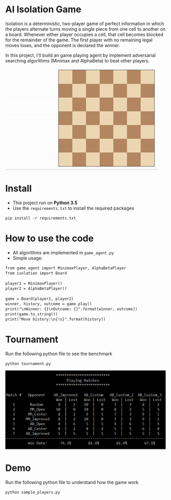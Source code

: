 # AI Isolation Game
Isolation is a deterministic, two-player game of perfect information in which the players alternate turns moving a single piece from one cell to another on a board. Whenever either player occupies a cell, that cell becomes blocked for the remainder of the game. The first player with no remaining legal moves loses, and the opponent is declared the winner.

In this project, I'll build an game playing agent by implement adversarial searching algorithms (Minimax and AlphaBeta) to beat other players.

![Example game of isolation](viz.gif)

# Install
- This project run on **Python 3.5**
- Use the `requirements.txt` to install the required packages
```
pip install -r requirements.txt
```

# How to use the code
- All algorithms are implemented in `game_agent.py`
- Simple usage:
```
from game_agent import MinimaxPlayer, AlphaBetaPlayer
from isolation import Board

player1 = MinimaxPlayer()
player2 = AlphaBetaPlayer()

game = Board(player1, player2)
winner, history, outcome = game.play()
print("\nWinner: {}\nOutcome: {}".format(winner, outcome))
print(game.to_string())
print("Move history:\n{!s}".format(history))
```

# Tournament
Run the following python file to see the benchmark
```
python tournament.py
```
![Tournament Result](viz_tournament.png)

# Demo
Run the following python file to understand how the game work
```
python sample_players.py
```